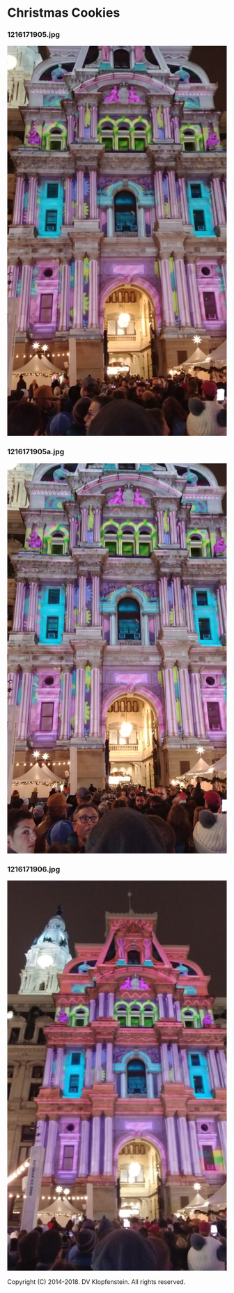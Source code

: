 # Christmas Cookies

### 1216171905.jpg
![1216171905.jpg](1216171905.jpg)

### 1216171905a.jpg
![1216171905a.jpg](1216171905a.jpg)

### 1216171906.jpg
![1216171906.jpg](1216171906.jpg)

Copyright (C) 2014-2018. DV Klopfenstein. All rights reserved.
